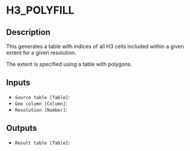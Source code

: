 
# H3_POLYFILL
## Description

 This generates a table with indices of all H3 cells included within a given extent
 for a given resolution.

 The extent is specified using a table with polygons.
 
## Inputs
* `Source table [Table]`: 
* `Geo column [Column]`: 
* `Resolution [Number]`: 

## Outputs
* `Result table [Table]`: 
